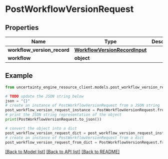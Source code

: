 # PostWorkflowVersionRequest


## Properties

Name | Type | Description | Notes
------------ | ------------- | ------------- | -------------
**workflow_version_record** | [**WorkflowVersionRecordInput**](WorkflowVersionRecordInput.md) |  | 
**workflow** | **object** |  | 

## Example

```python
from uncertainty_engine_resource_client.models.post_workflow_version_request import PostWorkflowVersionRequest

# TODO update the JSON string below
json = "{}"
# create an instance of PostWorkflowVersionRequest from a JSON string
post_workflow_version_request_instance = PostWorkflowVersionRequest.from_json(json)
# print the JSON string representation of the object
print(PostWorkflowVersionRequest.to_json())

# convert the object into a dict
post_workflow_version_request_dict = post_workflow_version_request_instance.to_dict()
# create an instance of PostWorkflowVersionRequest from a dict
post_workflow_version_request_from_dict = PostWorkflowVersionRequest.from_dict(post_workflow_version_request_dict)
```
[[Back to Model list]](../README.md#documentation-for-models) [[Back to API list]](../README.md#documentation-for-api-endpoints) [[Back to README]](../README.md)


